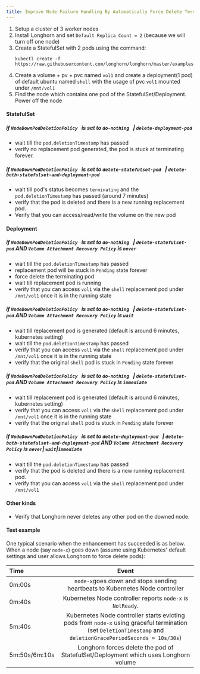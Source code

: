 ```yaml
---
title: Improve Node Failure Handling By Automatically Force Delete Terminating Pods of StatefulSet/Deployment On Downed Node
---
```

1. Setup a cluster of 3 worker nodes
1. Install Longhorn and set `Default Replica Count = 2` (because we will turn off one node)
1. Create a StatefulSet with 2 pods using the command:
    ```
    kubectl create -f https://raw.githubusercontent.com/longhorn/longhorn/master/examples/statefulset.yaml
    ```
1. Create a volume + pv + pvc named `vol1` and create a deployment(1 pod) of default ubuntu named `shell` with the usage of pvc `vol1` mounted under `/mnt/vol1`
1. Find the node which contains one pod of the StatefulSet/Deployment. Power off the node

#### StatefulSet
##### if `NodeDownPodDeletionPolicy ` is set to `do-nothing ` | `delete-deployment-pod`
- wait till the `pod.deletionTimestamp` has passed
- verify no replacement pod generated, the pod is stuck at terminating forever.

##### if `NodeDownPodDeletionPolicy ` is set to `delete-statefulset-pod ` | `delete-both-statefulset-and-deployment-pod`
- wait till pod's status becomes `terminating` and the `pod.deletionTimestamp` has passed (around 7 minutes)
- verify that the pod is deleted and there is a new running replacement pod. 
- Verify that you can access/read/write the volume on the new pod

#### Deployment
##### if `NodeDownPodDeletionPolicy ` is set to `do-nothing ` | `delete-statefulset-pod` AND `Volume Attachment Recovery Policy` is `never`
- wait till the `pod.deletionTimestamp` has passed
- replacement pod will be stuck in `Pending` state forever
- force delete the terminating pod
- wait till replacement pod is running
- verify that you can access `vol1` via the `shell` replacement pod under `/mnt/vol1` once it is in the running state
##### if `NodeDownPodDeletionPolicy ` is set to `do-nothing ` | `delete-statefulset-pod` AND `Volume Attachment Recovery Policy` is `wait`
- wait till replacement pod is generated (default is around 6 minutes, kubernetes setting)
- wait till the `pod.deletionTimestamp` has passed
- verify that you can access `vol1` via the `shell` replacement pod under `/mnt/vol1` once it is in the running state
- verify that the original `shell` pod is stuck in `Pending` state forever
##### if `NodeDownPodDeletionPolicy ` is set to `do-nothing ` | `delete-statefulset-pod` AND `Volume Attachment Recovery Policy` is `immediate`
- wait till replacement pod is generated (default is around 6 minutes, kubernetes setting)
- verify that you can access `vol1` via the `shell` replacement pod under `/mnt/vol1` once it is in the running state
- verify that the original `shell` pod is stuck in `Pending` state forever
##### if `NodeDownPodDeletionPolicy ` is set to `delete-deployment-pod ` | `delete-both-statefulset-and-deployment-pod` AND `Volume Attachment Recovery Policy` is `never`| `wait`|`immediate`
- wait till the `pod.deletionTimestamp` has passed
- verify that the pod is deleted and there is a new running replacement pod. 
- verify that you can access `vol1` via the `shell` replacement pod under `/mnt/vol1`
#### Other kinds
- Verify that Longhorn never deletes any other pod on the downed node.
#### Test example
One typical scenario when the enhancement has succeeded is as below. When a node (say `node-x`) goes down (assume using Kubernetes' default settings and user allows Longhorn to force delete pods):

| Time | Event | 
| :------------- | :----------: | 
| 0m:00s | `node-x`goes down and stops sending heartbeats to Kubernetes Node controller  |
| 0m:40s | Kubernetes Node controller reports `node-x` is `NotReady`.    |
| 5m:40s | Kubernetes Node controller starts evicting pods from `node-x` using graceful termination (set `DeletionTimestamp` and `deletionGracePeriodSeconds = 10s/30s`)  |
| 5m:50s/6m:10s | Longhorn forces delete the pod of StatefulSet/Deployment which uses Longhorn volume |
